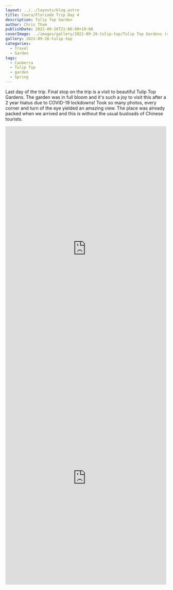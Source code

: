 ```yaml
---
layout: ../../layouts/blog.astro
title: Cowra/Floriade Trip Day 4
description: Tulip Top Garden
author: Chris Tham
publishDate: 2022-09-26T21:00:00+10:00
coverImage: ../images/gallery/2022-09-26-tulip-top/Tulip Top Gardens (48).jpeg
gallery: 2022-09-26-tulip-top
categories:
  - Travel
  - Garden
tags:
  - Canberra
  - Tulip Top
  - garden
  - Spring
---
```


Last day of the trip. Final stop on the trip is a visit to beautiful Tulip Top Gardens. The garden was in full bloom and it's such a joy to visit this after a 2 year hiatus due to COVID-19 lockdowns! Took so many photos, every corner and turn of the eye yielded an amazing view. The place was already packed when we arrived and this is without the usual busloads of Chinese tourists.

<iframe src="https://www.facebook.com/plugins/post.php?href=https%3A%2F%2Fwww.facebook.com%2Fchris1.tham%2Fposts%2Fpfbid02ey2oj7h8YQRa6UgG2BxtcmjMAU9kaQAUXgZt7R11GyfVwRwmaG4mQ8AQoy6kQc3Bl&show_text=true&width=500" width="500" height="761" style="border:none;overflow:hidden" scrolling="no" frameborder="0" allowfullscreen="true" allow="autoplay; clipboard-write; encrypted-media; picture-in-picture; web-share"></iframe>

<iframe src="https://www.facebook.com/plugins/post.php?href=https%3A%2F%2Fwww.facebook.com%2Fchris1.tham%2Fposts%2Fpfbid02NYq344AA62LRkkVuviGrpoXM9Ud9DYyKR3vGP3KhBAo8Xt21c3DztwdxywPhau97l&show_text=true&width=500" width="500" height="665" style="border:none;overflow:hidden" scrolling="no" frameborder="0" allowfullscreen="true" allow="autoplay; clipboard-write; encrypted-media; picture-in-picture; web-share"></iframe>
